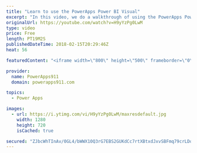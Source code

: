 ```yaml
---
title: "Learn to use the PowerApps Power BI Visual"
excerpt: "In this video, we do a walkthrough of using the PowerApps Power BI visual that is in preview. This allows you to add an actionable app to your actionable Power BI Report. Very cool stuff.  Learn PowerApps by connecting to SharePoint Online https://www.youtube.com/watch?v=BnYe_7fpZRM  Learn PowerApps"
originalUrl: https://youtube.com/watch?v=H9yYzPg0LwM
type: video
price: Free
length: PT19M2S
publishedDateTime: 2018-02-15T20:29:46Z
heat: 56

featuredContent: "<iframe width=\"800\" height=\"500\" frameborder=\"0\" src=\"https://www.youtube.com/embed/H9yYzPg0LwM\" allow=\"accelerometer; autoplay; encrypted-media; gyroscope; picture-in-picture\" allowfullscreen></iframe>"

provider:
  name: PowerApps911
  domain: powerapps911.com

topics:
  - Power Apps

images:
  - url: https://i.ytimg.com/vi/H9yYzPg0LwM/maxresdefault.jpg
    width: 1280
    height: 720
    isCached: true

secured: "ZJbcWhTInAv/0GL4/bWWX10Q3rG7EBS2GUKdCc7rtXBtxdJxvSBFmq79crLDqvaii+j5Z7KMiC5Z7fiYYxmjSm7MYU4GlmYNtwMPJ4cozzaBOx1UlHm30BQnVvswXyd4KBWmNiyvdDvgcn0safnBpkVI3b8tU/HkX4KDpxtQKxLR8KWyIzi5HjuLzXfkIWV+4nsOKRRlACp1seWozwChMsdLsEGOoCCjFxLU+3P0adjfvastx2w5GtgnziFMzUWU341l7AaNeagoEc/6LWz5Lsd7c99jC2xeMyr/SYtJ1ncKT/ODgnpXagMyzHCKL7jievlYzCx3k1T53ctp99mYPKaMAW7OTQPQPSF3ZP6NZH8hAL0tyFfhpfHUTUf1IsGCDi70PvTSfBLyQ0VVgdRcVsVS5Zjz/dq8hVKtcHtl3Bc=;sRfLZRlhivq33rhML6kaLw=="
---
```


